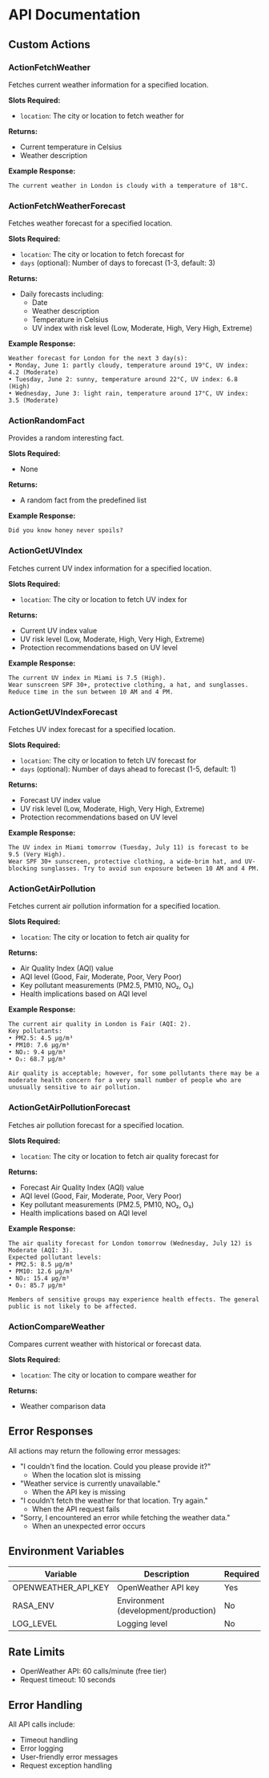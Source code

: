 # API Documentation

## Custom Actions

### ActionFetchWeather

Fetches current weather information for a specified location.

**Slots Required:**
- `location`: The city or location to fetch weather for

**Returns:**
- Current temperature in Celsius
- Weather description

**Example Response:**
```
The current weather in London is cloudy with a temperature of 18°C.
```

### ActionFetchWeatherForecast

Fetches weather forecast for a specified location.

**Slots Required:**
- `location`: The city or location to fetch forecast for
- `days` (optional): Number of days to forecast (1-3, default: 3)

**Returns:**
- Daily forecasts including:
  - Date
  - Weather description
  - Temperature in Celsius
  - UV index with risk level (Low, Moderate, High, Very High, Extreme)

**Example Response:**
```
Weather forecast for London for the next 3 day(s):
• Monday, June 1: partly cloudy, temperature around 19°C, UV index: 4.2 (Moderate)
• Tuesday, June 2: sunny, temperature around 22°C, UV index: 6.8 (High)
• Wednesday, June 3: light rain, temperature around 17°C, UV index: 3.5 (Moderate)
```

### ActionRandomFact

Provides a random interesting fact.

**Slots Required:**
- None

**Returns:**
- A random fact from the predefined list

**Example Response:**
```
Did you know honey never spoils?
```

### ActionGetUVIndex

Fetches current UV index information for a specified location.

**Slots Required:**
- `location`: The city or location to fetch UV index for

**Returns:**
- Current UV index value
- UV risk level (Low, Moderate, High, Very High, Extreme)
- Protection recommendations based on UV level

**Example Response:**
```
The current UV index in Miami is 7.5 (High).
Wear sunscreen SPF 30+, protective clothing, a hat, and sunglasses. Reduce time in the sun between 10 AM and 4 PM.
```

### ActionGetUVIndexForecast

Fetches UV index forecast for a specified location.

**Slots Required:**
- `location`: The city or location to fetch UV forecast for
- `days` (optional): Number of days ahead to forecast (1-5, default: 1)

**Returns:**
- Forecast UV index value
- UV risk level (Low, Moderate, High, Very High, Extreme)
- Protection recommendations based on UV level

**Example Response:**
```
The UV index in Miami tomorrow (Tuesday, July 11) is forecast to be 9.5 (Very High).
Wear SPF 30+ sunscreen, protective clothing, a wide-brim hat, and UV-blocking sunglasses. Try to avoid sun exposure between 10 AM and 4 PM.
```

### ActionGetAirPollution

Fetches current air pollution information for a specified location.

**Slots Required:**
- `location`: The city or location to fetch air quality for

**Returns:**
- Air Quality Index (AQI) value
- AQI level (Good, Fair, Moderate, Poor, Very Poor)
- Key pollutant measurements (PM2.5, PM10, NO₂, O₃)
- Health implications based on AQI level

**Example Response:**
```
The current air quality in London is Fair (AQI: 2).
Key pollutants:
• PM2.5: 4.5 μg/m³
• PM10: 7.6 μg/m³
• NO₂: 9.4 μg/m³
• O₃: 68.7 μg/m³

Air quality is acceptable; however, for some pollutants there may be a moderate health concern for a very small number of people who are unusually sensitive to air pollution.
```

### ActionGetAirPollutionForecast

Fetches air pollution forecast for a specified location.

**Slots Required:**
- `location`: The city or location to fetch air quality forecast for

**Returns:**
- Forecast Air Quality Index (AQI) value
- AQI level (Good, Fair, Moderate, Poor, Very Poor)
- Key pollutant measurements (PM2.5, PM10, NO₂, O₃)
- Health implications based on AQI level

**Example Response:**
```
The air quality forecast for London tomorrow (Wednesday, July 12) is Moderate (AQI: 3).
Expected pollutant levels:
• PM2.5: 8.5 μg/m³
• PM10: 12.6 μg/m³
• NO₂: 15.4 μg/m³
• O₃: 85.7 μg/m³

Members of sensitive groups may experience health effects. The general public is not likely to be affected.
```

### ActionCompareWeather

Compares current weather with historical or forecast data.

**Slots Required:**
- `location`: The city or location to compare weather for

**Returns:**
- Weather comparison data

## Error Responses

All actions may return the following error messages:

- "I couldn't find the location. Could you please provide it?"
  - When the location slot is missing
- "Weather service is currently unavailable."
  - When the API key is missing
- "I couldn't fetch the weather for that location. Try again."
  - When the API request fails
- "Sorry, I encountered an error while fetching the weather data."
  - When an unexpected error occurs

## Environment Variables

| Variable | Description | Required | Default |
|----------|-------------|----------|---------|
| OPENWEATHER_API_KEY | OpenWeather API key | Yes | - |
| RASA_ENV | Environment (development/production) | No | development |
| LOG_LEVEL | Logging level | No | INFO |

## Rate Limits

- OpenWeather API: 60 calls/minute (free tier)
- Request timeout: 10 seconds

## Error Handling

All API calls include:
- Timeout handling
- Error logging
- User-friendly error messages
- Request exception handling